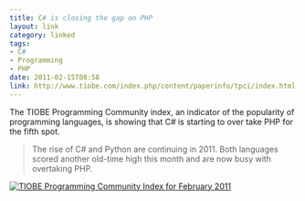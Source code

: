 ```yaml
---
title: C# is closing the gap on PHP
layout: link
category: linked
tags:
- C#
- Programming
- PHP
date: 2011-02-15T08:58
link: http://www.tiobe.com/index.php/content/paperinfo/tpci/index.html
---
```


The TIOBE Programming Community index, an indicator of the popularity of programming languages, is showing that C# is starting to over take PHP for the fifth spot.

> The rise of C# and Python are continuing in 2011. Both languages scored another old-time high this month and are now busy with overtaking PHP.

<div class="inline illustration">
	<a href="http://www.tiobe.com/index.php/content/paperinfo/tpci/index.html" title="TIOBE Programming Community Index for February 2011">
		<img src="http://cdn.mylesbraithwaite.com/media/uploads/linked/2011-02-15-c-is-closing-the-gap-on-php/tiobe-index.png" alt="TIOBE Programming Community Index for February 2011">
	</a>
</div>